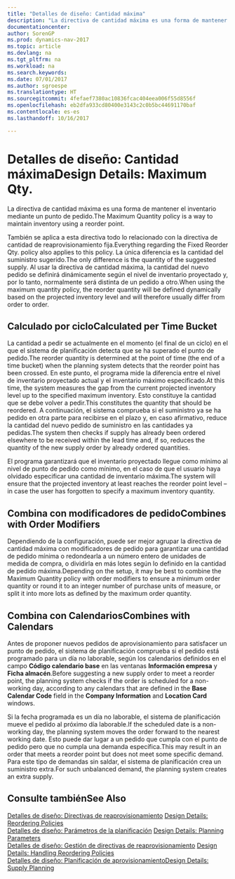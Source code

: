 ```yaml
---
title: "Detalles de diseño: Cantidad máxima"
description: "La directiva de cantidad máxima es una forma de mantener el inventario mediante un punto de pedido."
documentationcenter: 
author: SorenGP
ms.prod: dynamics-nav-2017
ms.topic: article
ms.devlang: na
ms.tgt_pltfrm: na
ms.workload: na
ms.search.keywords: 
ms.date: 07/01/2017
ms.author: sgroespe
ms.translationtype: HT
ms.sourcegitcommit: 4fefaef7380ac10836fcac404eea006f55d8556f
ms.openlocfilehash: eb2dfa933cd80400e3143c2c0b5bc44691170baf
ms.contentlocale: es-es
ms.lasthandoff: 10/16/2017

---
```

# <a name="design-details-maximum-qty"></a><span data-ttu-id="cc51c-103">Detalles de diseño: Cantidad máxima</span><span class="sxs-lookup"><span data-stu-id="cc51c-103">Design Details: Maximum Qty.</span></span>
<span data-ttu-id="cc51c-104">La directiva de cantidad máxima es una forma de mantener el inventario mediante un punto de pedido.</span><span class="sxs-lookup"><span data-stu-id="cc51c-104">The Maximum Quantity policy is a way to maintain inventory using a reorder point.</span></span>  
  
 <span data-ttu-id="cc51c-105">También se aplica a esta directiva todo lo relacionado con la directiva de cantidad de reaprovisionamiento fija.</span><span class="sxs-lookup"><span data-stu-id="cc51c-105">Everything regarding the Fixed Reorder Qty. policy also applies to this policy.</span></span> <span data-ttu-id="cc51c-106">La única diferencia es la cantidad del suministro sugerido.</span><span class="sxs-lookup"><span data-stu-id="cc51c-106">The only difference is the quantity of the suggested supply.</span></span> <span data-ttu-id="cc51c-107">Al usar la directiva de cantidad máxima, la cantidad del nuevo pedido se definirá dinámicamente según el nivel de inventario proyectado y, por lo tanto, normalmente será distinta de un pedido a otro.</span><span class="sxs-lookup"><span data-stu-id="cc51c-107">When using the maximum quantity policy, the reorder quantity will be defined dynamically based on the projected inventory level and will therefore usually differ from order to order.</span></span>  
  
## <a name="calculated-per-time-bucket"></a><span data-ttu-id="cc51c-108">Calculado por ciclo</span><span class="sxs-lookup"><span data-stu-id="cc51c-108">Calculated per Time Bucket</span></span>  
 <span data-ttu-id="cc51c-109">La cantidad a pedir se actualmente en el momento (el final de un ciclo) en el que el sistema de planificación detecta que se ha superado el punto de pedido.</span><span class="sxs-lookup"><span data-stu-id="cc51c-109">The reorder quantity is determined at the point of time (the end of a time bucket) when the planning system detects that the reorder point has been crossed.</span></span> <span data-ttu-id="cc51c-110">En este punto, el programa mide la diferencia entre el nivel de inventario proyectado actual y el inventario máximo especificado.</span><span class="sxs-lookup"><span data-stu-id="cc51c-110">At this time, the system measures the gap from the current projected inventory level up to the specified maximum inventory.</span></span> <span data-ttu-id="cc51c-111">Esto constituye la cantidad que se debe volver a pedir.</span><span class="sxs-lookup"><span data-stu-id="cc51c-111">This constitutes the quantity that should be reordered.</span></span> <span data-ttu-id="cc51c-112">A continuación, el sistema comprueba si el suministro ya se ha pedido en otra parte para recibirse en el plazo y, en caso afirmativo, reduce la cantidad del nuevo pedido de suministro en las cantidades ya pedidas.</span><span class="sxs-lookup"><span data-stu-id="cc51c-112">The system then checks if supply has already been ordered elsewhere to be received within the lead time and, if so, reduces the quantity of the new supply order by already ordered quantities.</span></span>  
  
 <span data-ttu-id="cc51c-113">El programa garantizará que el inventario proyectado llegue como mínimo al nivel de punto de pedido como mínimo, en el caso de que el usuario haya olvidado especificar una cantidad de inventario máxima.</span><span class="sxs-lookup"><span data-stu-id="cc51c-113">The system will ensure that the projected inventory at least reaches the reorder point level – in case the user has forgotten to specify a maximum inventory quantity.</span></span>  
  
## <a name="combines-with-order-modifiers"></a><span data-ttu-id="cc51c-114">Combina con modificadores de pedido</span><span class="sxs-lookup"><span data-stu-id="cc51c-114">Combines with Order Modifiers</span></span>  
 <span data-ttu-id="cc51c-115">Dependiendo de la configuración, puede ser mejor agrupar la directiva de cantidad máxima con modificadores de pedido para garantizar una cantidad de pedido mínima o redondearla a un número entero de unidades de medida de compra, o dividirla en más lotes según lo definido en la cantidad de pedido máxima.</span><span class="sxs-lookup"><span data-stu-id="cc51c-115">Depending on the setup, it may be best to combine the Maximum Quantity policy with order modifiers to ensure a minimum order quantity or round it to an integer number of purchase units of measure, or split it into more lots as defined by the maximum order quantity.</span></span>  
  
## <a name="combines-with-calendars"></a><span data-ttu-id="cc51c-116">Combina con Calendarios</span><span class="sxs-lookup"><span data-stu-id="cc51c-116">Combines with Calendars</span></span>  
 <span data-ttu-id="cc51c-117">Antes de proponer nuevos pedidos de aprovisionamiento para satisfacer un punto de pedido, el sistema de planificación comprueba si el pedido está programado para un día no laborable, según los calendarios definidos en el campo **Código calendario base** en las ventanas **Información empresa** y **Ficha almacén**.</span><span class="sxs-lookup"><span data-stu-id="cc51c-117">Before suggesting a new supply order to meet a reorder point, the planning system checks if the order is scheduled for a non-working day, according to any calendars that are  defined in the **Base Calendar Code** field in the **Company Information** and **Location Card** windows.</span></span>  
  
 <span data-ttu-id="cc51c-118">Si la fecha programada es un día no laborable, el sistema de planificación mueve el pedido al próximo día laborable.</span><span class="sxs-lookup"><span data-stu-id="cc51c-118">If the scheduled date is a non-working day, the planning system moves the order forward to the nearest working date.</span></span> <span data-ttu-id="cc51c-119">Esto puede dar lugar a un pedido que cumpla con el punto de pedido pero que no cumpla una demanda específica.</span><span class="sxs-lookup"><span data-stu-id="cc51c-119">This may result in an order that meets a reorder point but does not meet some specific demand.</span></span> <span data-ttu-id="cc51c-120">Para este tipo de demandas sin saldar, el sistema de planificación crea un suministro extra.</span><span class="sxs-lookup"><span data-stu-id="cc51c-120">For such unbalanced demand, the planning system creates an extra supply.</span></span>  
  
## <a name="see-also"></a><span data-ttu-id="cc51c-121">Consulte también</span><span class="sxs-lookup"><span data-stu-id="cc51c-121">See Also</span></span>  
 <span data-ttu-id="cc51c-122">[Detalles de diseño: Directivas de reaprovisionamiento](design-details-reordering-policies.md) </span><span class="sxs-lookup"><span data-stu-id="cc51c-122">[Design Details: Reordering Policies](design-details-reordering-policies.md) </span></span>  
 <span data-ttu-id="cc51c-123">[Detalles de diseño: Parámetros de la planificación](design-details-planning-parameters.md) </span><span class="sxs-lookup"><span data-stu-id="cc51c-123">[Design Details: Planning Parameters](design-details-planning-parameters.md) </span></span>  
 <span data-ttu-id="cc51c-124">[Detalles de diseño: Gestión de directivas de reaprovisionamiento](design-details-handling-reordering-policies.md) </span><span class="sxs-lookup"><span data-stu-id="cc51c-124">[Design Details: Handling Reordering Policies](design-details-handling-reordering-policies.md) </span></span>  
 [<span data-ttu-id="cc51c-125">Detalles de diseño: Planificación de aprovisionamiento</span><span class="sxs-lookup"><span data-stu-id="cc51c-125">Design Details: Supply Planning</span></span>](design-details-supply-planning.md)
